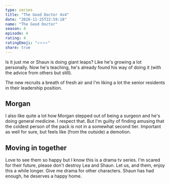 ```yaml
---
type: series
title: "The Good Doctor 4x4"
date: "2020-11-25T22:59:18"
name: "The Good Doctor"
season: 4
episode: 4
rating: 4
ratingEmoji: "⭐️⭐️⭐️⭐️"
share: true
---
```


Is it just me or Shaun is doing giant leaps? Like he's growing a lot personally. Now he's teaching, he's already found his way of doing it (with the advice from others but still).

The new recruits a breath of fresh air and I'm liking a lot the senior residents in their leadership position.

## Morgan

I also like quite a lot how Morgan stepped out of being a surgeon and he's doing general medicine. I respect that. But I'm guilty of finding amusing that the coldest person of the pack is not in a somewhat second tier. Important as well for sure, but feels like (from the outside) a demotion.

## Moving in together

Love to see them so happy but I know this is a drama tv series. I'm scared for their future, please don't destroy Lea and Shaun. Let us, and them, enjoy this a while longer. Give me drama for other characters. Shaun has had enough, he deserves a happy home.
